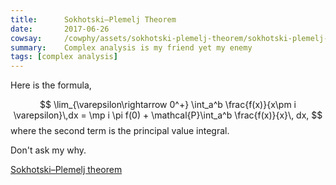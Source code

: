 ```yaml
---
title:      Sokhotski–Plemelj Theorem
date:       2017-06-26
cowsay:     /cowphy/assets/sokhotski-plemelj-theorem/sokhotski-plemelj-theorem.png
summary:    Complex analysis is my friend yet my enemy
tags: [complex analysis]
---
```


Here is the formula,

$$
\lim_{\varepsilon\rightarrow 0^+} \int_a^b \frac{f(x)}{x\pm i \varepsilon}\,dx = \mp i \pi f(0) + \mathcal{P}\int_a^b \frac{f(x)}{x}\, dx,
$$
where the second term is the principal value integral.

Don't ask my why.

[Sokhotski–Plemelj theorem](https://en.wikipedia.org/wiki/Sokhotski%E2%80%93Plemelj_theorem)
